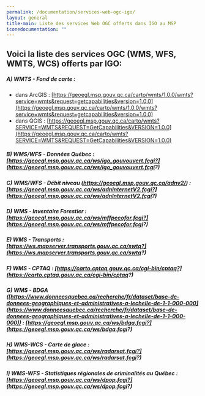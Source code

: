 ```yaml
---
permalink: /documentation/services-web-ogc-igo/
layout: general
title-main: Liste des services Web OGC offerts dans IGO au MSP
iconedocumentation: ""
---
```


## Voici la liste des services OGC (WMS, WFS, WMTS, WCS) offerts par IGO:

##### A) WMTS - Fond de carte : 
+ dans ArcGIS : [https://geoegl.msp.gouv.qc.ca/carto/wmts/1.0.0/wmts?service=wmts&request=getcapabilities&version=1.0.0](https://geoegl.msp.gouv.qc.ca/carto/wmts/1.0.0/wmts?service=wmts&request=getcapabilities&version=1.0.0)
+ dans QGIS : [https://geoegl.msp.gouv.qc.ca/carto/wmts?SERVICE=WMTS&REQUEST=GetCapabilities&VERSION=1.0.0](https://geoegl.msp.gouv.qc.ca/carto/wmts?SERVICE=WMTS&REQUEST=GetCapabilities&VERSION=1.0.0)

##### B) WMS/WFS - Données Québec : [https://geoegl.msp.gouv.qc.ca/ws/igo_gouvouvert.fcgi?](https://geoegl.msp.gouv.qc.ca/ws/igo_gouvouvert.fcgi?)
##### C) WMS/WFS - Débit niveau (https://geoegl.msp.gouv.qc.ca/adnv2/) : [https://geoegl.msp.gouv.qc.ca/ws/adnInternetV2.fcgi?](https://geoegl.msp.gouv.qc.ca/ws/adnInternetV2.fcgi?)
##### D) WMS - Inventaire Forestier : [https://geoegl.msp.gouv.qc.ca/ws/mffpecofor.fcgi?](https://geoegl.msp.gouv.qc.ca/ws/mffpecofor.fcgi?)
##### E) WMS - Transports : [https://ws.mapserver.transports.gouv.qc.ca/swtq?](https://ws.mapserver.transports.gouv.qc.ca/swtq?) 
##### F) WMS - CPTAQ : [https://carto.cptaq.gouv.qc.ca/cgi-bin/cptaq?](https://carto.cptaq.gouv.qc.ca/cgi-bin/cptaq?)  
##### G) WMS - BDGA ([https://www.donneesquebec.ca/recherche/fr/dataset/base-de-donnees-geographiques-et-administratives-a-lechelle-de-1-1-000-000](https://www.donneesquebec.ca/recherche/fr/dataset/base-de-donnees-geographiques-et-administratives-a-lechelle-de-1-1-000-000)) : [https://geoegl.msp.gouv.qc.ca/ws/bdga.fcgi?](https://geoegl.msp.gouv.qc.ca/ws/bdga.fcgi?) 
##### H) WMS-WCS - Carte de glace : [https://geoegl.msp.gouv.qc.ca/ws/radarsat.fcgi?](https://geoegl.msp.gouv.qc.ca/ws/radarsat.fcgi?) 
##### I) WMS-WFS - Statistiques régionales de criminalités au Québec  : [https://geoegl.msp.gouv.qc.ca/ws/dpop.fcgi?](https://geoegl.msp.gouv.qc.ca/ws/dpop.fcgi?) 

